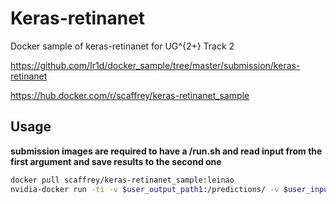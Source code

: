 # Keras-retinanet

Docker sample of keras-retinanet for UG^{2+} Track 2

https://github.com/Ir1d/docker_sample/tree/master/submission/keras-retinanet

https://hub.docker.com/r/scaffrey/keras-retinanet_sample

## Usage

**submission images are required to have a /run.sh and read input from the first argument and save results to the second one**

```bash
docker pull scaffrey/keras-retinanet_sample:leinao
nvidia-docker run -ti -v $user_output_path1:/predictions/ -v $user_input_path1:/images/ --entrypoint /bin/bash scaffrey/keras-retinanet_sample:leinao /run.sh /images /predictions
```
